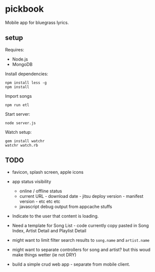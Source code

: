 # pickbook

Mobile app for bluegrass lyrics.

## setup

Requires:

* Node.js
* MongoDB

Install dependencies:
```
npm install less -g
npm install
```

Import songs
```
npm run etl
```

Start server:
```
node server.js
```


Watch setup:
```
gem install watchr
watchr watch.rb
```

## TODO

* favicon, splash screen, apple icons

* app status visibility
  - online / offline status
  - current URL - download date - jitsu deploy version - manifest version - etc etc etc
  - javascript debug output from appcache stuffs

* Indicate to the user that content is loading.

* Need a template for Song List - code currently copy pasted in Song Index, Artist Detail and Playlist Detail

* might want to limit filter search results to `song.name` and `artist.name`
* might want to separate controllers for song and artist?  but this woud make things wetter (ie not DRY)

* build a simple crud web app - separate from mobile client.
